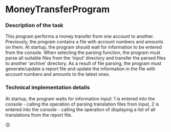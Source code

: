 # MoneyTransferProgram

### Description of the task
This program performs a money transfer from one account to another.
Previously, the program contains a file with account numbers and amounts
on them. At startup, the program should wait for information to be entered from the console. When selecting the parsing function, the program must parse all suitable files from the ‘input’ directory and transfer the parsed files to another ‘archive’ directory. As a result of file parsing, the program must generate/update a report file and update the information in the file with account numbers and amounts to the latest ones.

### Technical implementation details
At startup, the program waits for information input:
1 is entered into the console - calling the operation of parsing translation files from input,
2 is entered into the console - calling the operation of displaying a list of all translations from the report file.

:blush:
